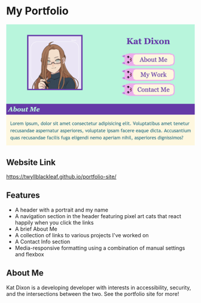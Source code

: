 # My Portfolio

![A screenshot of the portfolio website showing a portrait, name, navigation links shaped like happy cats, and an About Me section](/assets/images/readme-pic.png)

## Website Link
<https://twyllblackleaf.github.io/portfolio-site/>

## Features

- A header with a portrait and my name
- A navigation section in the header featuring pixel art cats that react happily when you click the links
- A brief About Me
- A collection of links to various projects I've worked on
- A Contact Info section
- Media-responsive formatting using a combination of manual settings and flexbox

## About Me

Kat Dixon is a developing developer with interests in accessibility, security, and the intersections between the two. See the portfolio site for more!
